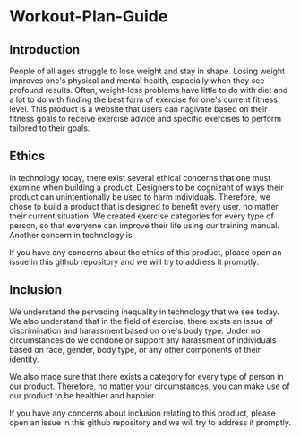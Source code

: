 # Workout-Plan-Guide
## Introduction
  People of all ages struggle to lose weight and stay in shape.  Losing weight improves one's physical and mental health, especially when they see profound results. Often, weight-loss problems have little to do with diet and a lot to do with finding the best form of exercise for one's current fitness level. This product is a website that users can nagivate based on their fitness goals to receive exercise advice and specific exercises to perform tailored to their goals.

## Ethics
In technology today, there exist several ethical concerns that one must examine when building a product. Designers to be cognizant of ways their product can unintentionally be used to harm individuals. Therefore, we chose to build a product that is designed to benefit every user, no matter their current situation. We created exercise categories for every type of person, so that everyone can improve their life using our training manual. Another concern in technology is

If you have any concerns about the ethics of this product, please open an issue in this github repository and we will try to address it promptly.

## Inclusion
We understand the pervading inequality in technology that we see today. We also understand that in the field of exercise, there exists an issue of discrimination and harassment based on one's body type. Under no circumstances do we condone or support any harassment of individuals based on race, gender, body type, or any other components of their identity.

We also made sure that there exists a category for every type of person in our product. Therefore, no matter your circumstances, you can make use of our product to be healthier and happier.

If you have any concerns about inclusion relating to this product, please open an issue in this github repository and we will try to address it promptly.
